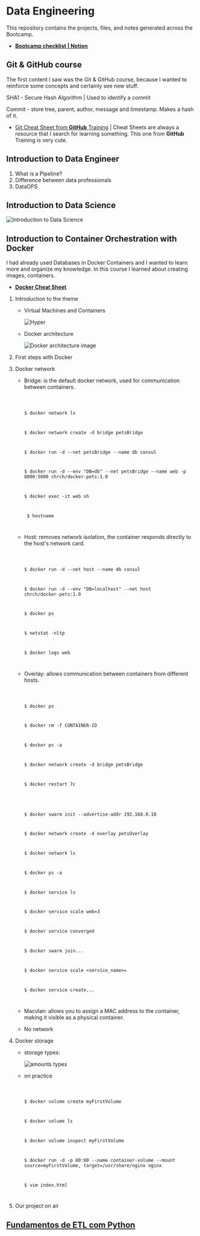 # Data Engineering

<!--
<p align="center">
    <img src="./assets/cognizant.png" alt="Cognizant Cloud Data Engineer | Logo" width="300px" />
</p>
-->
This repository contains the projects, files, and notes generated across the Bootcamp.

- **[Bootcamp checklist | Notion](https://soapy-beetle-8cf.notion.site/Cognizant-Cloud-Data-Engineer-3f80866593f84c9dabd1b2d3bd224f44)**



## Git & GitHub course

The first content I saw was the Git & GitHub course, because I wanted to reinforce some concepts and  certainly see new stuff.

SHA1 - Secure Hash Algorithm | Used to identify a commit

Commit - store tree, parent, author, message and timestamp. Makes a hash of it.

- [Git Cheat Sheet from **GitHub** Training](https://training.github.com/downloads/github-git-cheat-sheet.pdf) | Cheat Sheets are always a resource that I search for learning something. This one from **GitHub** Training is very cute.

 

## Introduction to Data Engineer



1. What is a Pipeline?
2. Difference between data professionals 
3. DataOPS

## Introduction to Data Science

![Introduction to Data Science](./assets/mindmap-dsbd.png)



## Introduction to Container Orchestration with Docker

<span>I had already used Databases in Docker Containers and I wanted to learn more and organize my knowledge. In this course I learned about creating images, containers.</span>

- [**Docker Cheat Sheet**](https://www.docker.com/sites/default/files/d8/2019-09/docker-cheat-sheet.pdf)

1. Introduction to the theme

   - Virtual Machines and Containers

     ![Hyper](./assets/Hypervisor-based-vs-Container-based-Virtualization.png)

   

   

   - Docker architecture

     ![Docker architecture image](./assets/docker-architecture.png)

2. First steps with Docker

3. Docker network

   - Bridge: is the default docker network, used for communication between containers.

     <code>

     $ docker network ls

     $ docker network create -d bridge petsBridge

     $ docker run -d --net petsBridge --name db consul

     $ docker run -d --env "DB=db" --net petsBridge --name web -p 8000:5000 chrch/docker-pets:1.0

     $ docker exec -it web sh

     ​		$ hostname

     </code>

   - Host: removes network isolation, the container responds directly to the host's network card.

     <code>

     $ docker run -d --net host --name db consul

     $ docker run -d --env "DB=localhost" --net host chrch/docker-pets:1.0

     $ docker ps

     $ netstat -nltp

     $ docker logs web

     </code>

   - Overlay: allows communication between containers from different hosts.

     <code>

     $ docker ps

     $ docker rm -f CONTAINER-ID

     $ docker ps -a

     $ docker network create -d bridge petsBridge

     $ docker restart 7c

     <!-- para fazer a comunicação de containers em servidores diferentes, precisamos criar nosso cluster. No nosso caso é um cluster de swarm, mas veremos kubernets tbm. -->

     $ docker swarm init --advertise-addr 192.168.0.18

     $ docker network create -d overlay petsOverlay

     $ docker network ls

     $ docker ps -a

     $ docker service ls

     $ docker service scale web=3

     $ docker service converged

     $ docker swarm join...

     $ docker service scale <service_name>=<int>

     $ docker service create...

     </code>

   - Macvlan: allows you to assign a MAC address to the container, making it visible as a physical container.

   - No network 

     

4. Docker storage

   - storage types:

     ![amounts types](./assets/types-of-mounts.png)

   - on practice

     <code>

     $ docker volume create myFirstVolume

     $ docker volume ls

     $ docker volume inspect myFirstVolume

     $ docker run -d -p 80:80 --name container-volume --mount source=myFirstVolume, target=/usr/share/nginx nginx

     $ vim index.html

     </code>

5. Our project on air

    
    
    
    
    
## [Fundamentos de ETL com Python](https://github.com/jsvitor/dio-curso-etl)
    
